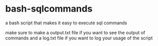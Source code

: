 # bash-sqlcommands
a bash script that makes it easy to execute sql commands

make sure to make a output.txt file if you want to see the output of commands and a log.txt file if you want to log your usage of the script
